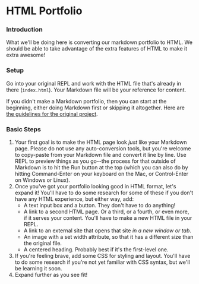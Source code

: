 # HTML Portfolio

### Introduction

What we'll be doing here is converting our markdown portfolio to HTML. We should be able to take advantage of the extra features of HTML to make it extra awesome!

### Setup

Go into your original REPL and work with the HTML file that's already in there (`index.html`). Your Markdown file will be your reference for content.

If you didn't make a Markdown portfolio, then you can start at the beginning, either doing Markdown first or skipping it altogether. Here are [the guidelines for the original project](https://github.com/ci-wdi-900/markdown-portfolio).

### Basic Steps

1. Your first goal is to make the HTML page look _just_ like your Markdown page. Please do not use any auto-conversion tools, but you're welcome to copy-paste from your Markdown file and convert it line by line. Use REPL to preview things as you go--the process for that outside of Markdown is to hit the Run button at the top (which you can also do by hitting Command-Enter on your keyboard on the Mac, or Control-Enter on Windows or Linux).
2. Once you've got your portfolio looking good in HTML format, let's expand it! You'll have to do some research for some of these if you don't have any HTML experience, but either way, add:
   - A text input box and a button. They don't have to do anything!
   - A link to a second HTML page. Or a third, or a fourth, or even more, if it serves your content. You'll have to make a new HTML file in your REPL.
   - A link to an external site that opens that site _in a new window or tab_.
   - An image with a set width attribute, so that it has a different size than the original file.
   - A centered heading. Probably best if it's the first-level one.
3. If you're feeling brave, add some CSS for styling and layout. You'll have to do some research if you're not yet familiar with CSS syntax, but we'll be learning it soon.
4. Expand further as you see fit!
